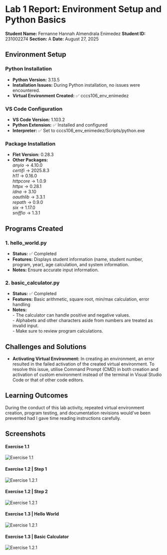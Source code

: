 # Lab 1 Report: Environment Setup and Python Basics

**Student Name:** Fernanne Hannah Almendrala Enimedez
**Student ID:** 231002274
**Section:** A
**Date:** August 27, 2025

## Environment Setup

### Python Installation
- **Python Version:** 3.13.5
- **Installation Issues:** During Python installation, no  issues were encountered.
- **Virtual Environment Created:** ✅ cccs106_env_enimedez

### VS Code Configuration
- **VS Code Version:** 1.103.2
- **Python Extension:** ✅ Installed and configured
- **Interpreter:** ✅ Set to cccs106_env_enimedez/Scripts/python.exe

### Package Installation
- **Flet Version:** 0.28.3
- **Other Packages:** 
    <br> <i>anyio</i> -> 4.10.0
    <br> <i>certifi</i> -> 2025.8.3
    <br> <i>h11</i> -> 0.16.0 
    <br> <i>httpcore</i> -> 1.0.9 
    <br> <i>httpx</i> -> 0.28.1 
    <br> <i>idna</i> -> 3.10 
    <br> <i>oauthlib</i> -> 3.3.1
    <br> <i>repath</i> -> 0.9.0 
    <br> <i>six</i> -> 1.17.0 
    <br> <i>sniffio</i> -> 1.3.1 

## Programs Created

### 1. hello_world.py
- **Status:** ✅ Completed
- **Features:** Displays student information (name, student number, program, year), age calculation, and system information.
- **Notes:** Ensure accurate input information.

### 2. basic_calculator.py
- **Status:** ✅ Completed
- **Features:** Basic arithmetic, square root, min/max calculation, error handling
- **Notes:** 
<br> - The calculator can  handle positive and negative values. 
<br> - Alphabets and other characters aside from numbers are treated as invalid input.
<br> - Make sure to review program calculations.

## Challenges and Solutions

- **Activating Virtual Environment:** In creating an environment, an error resulted in the failed activation of the created virtual environment. To resolve this issue, utilise Command Prompt (CMD) in both creation and activation of custom environment instead of the terminal in Visual Studio Code or that of other code editors.

## Learning Outcomes

During the conduct of this lab activity, repeated virtual environment creation, program testing, and documentation revisions would've been prevented had I gave time reading instructions carefully.

## Screenshots

#### Exercise 1.1
![Exercise 1.1](/lab1_screenshots/Exercise%201.1.png)

#### Exercise 1.2 | Step 1
![Exercise 1.2.1](/lab1_screenshots/Exercise%201.2%20-%20Step%201.png)

#### Exercise 1.2 | Step 2
![Exercise 1.2.1](/lab1_screenshots/Exercise%201.2%20-%20Step%202.png)

#### Exercise 1.3 | Hello World
![Exercise 1.2.1](/lab1_screenshots/Exercise%201.3%20-%20Hello%20World.png)

#### Exercise 1.3 | Basic Calculator
![Exercise 1.2.1](/lab1_screenshots/Exercise%201.3%20-%20Basic%20Calculator.png)